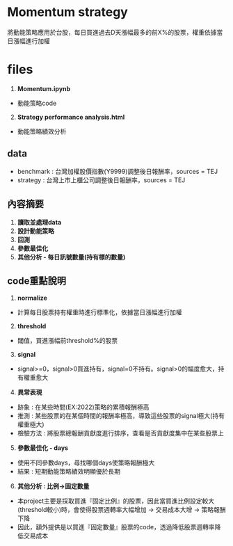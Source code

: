 # Momentum strategy
將動能策略應用於台股，每日買進過去D天漲幅最多的前X%的股票，權重依據當日漲幅進行加權
# files
1. **Momentum.ipynb**
- 動能策略code
2. **Strategy performance analysis.html**
- 動能策略績效分析
## data
- benchmark : 台灣加權股價指數(Y9999)調整後日報酬率，sources = TEJ
- strategy : 台灣上市上櫃公司調整後日報酬率，sources = TEJ
## 內容摘要
1. **讀取並處理data**
2. **設計動能策略**
3. **回測**
4. **參數最佳化**
5. **其他分析 - 每日訊號數量(持有標的數量)**
## code重點說明
1. **normalize**
- 計算每日股票持有權重時進行標準化，依據當日漲幅進行加權
2. **threshold**
- 閾值，買進漲幅前threshold%的股票
3. **signal**
- signal>=0，signal>0買進持有，signal=0不持有。signal>0的幅度愈大，持有權重愈大
4. **異常表現**
- 跡象 : 在某些時間(EX:2022)策略的累積報酬極高
- 推測 : 某些股票的在某個時間的報酬率極高，導致這些股票的signal極大(持有權重極大)
- 檢驗方法 : 將股票總報酬貢獻度進行排序，查看是否貢獻度集中在某些股票上
5. **參數最佳化 - days**
- 使用不同參數days，尋找哪個days使策略報酬極大
- 結果 : 短期動能策略績效明顯優於長期
6. **其他分析 : 比例->固定數量**
- 本project主要是採取買進『固定比例』的股票，因此當買進比例設定較大(threshold較小)時，會使得股票週轉率大幅增加 -> 交易成本大增 -> 策略報酬下降
- 因此，額外提供是以買進『固定數量』股票的code，透過降低股票週轉率降低交易成本
